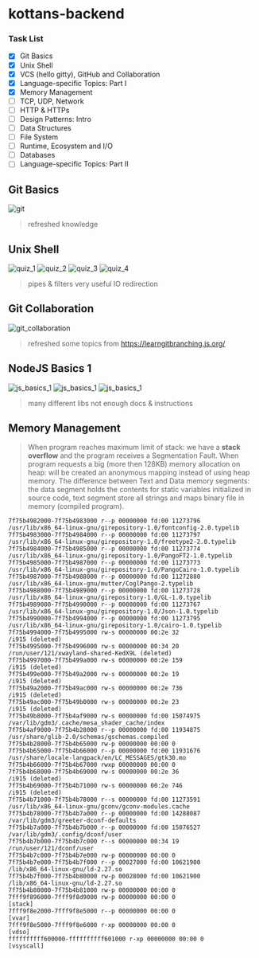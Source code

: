 # kottans-backend

### Task List
- [X] Git Basics
- [X] Unix Shell
- [X] VCS (hello gitty), GitHub and Collaboration
- [X] Language-specific Topics: Part I
- [X] Memory Management
- [ ] TCP, UDP, Network
- [ ] HTTP & HTTPs
- [ ] Design Patterns: Intro
- [ ] Data Structures
- [ ] File System
- [ ] Runtime, Ecosystem and I/O
- [ ] Databases
- [ ] Language-specific Topics: Part II

## Git Basics
![git](git_basics/git.png)
> refreshed knowledge

## Unix Shell
![quiz_1](unix_shell/quiz_1.png)
![quiz_2](unix_shell/quiz_2.png)
![quiz_3](unix_shell/quiz_3.png)
![quiz_4](unix_shell/quiz_4.png)
> pipes & filters very useful
> IO redirection

## Git Collaboration
![git_collaboration](git_collaboration/git_collaboration.png)
> refreshed some topics from https://learngitbranching.js.org/

## NodeJS Basics 1
![js_basics_1](js_basics_1/learnyounode.png)
![js_basics_1](js_basics_1/functional-javascript.png)
![js_basics_1](js_basics_1/stream-adventure.png)
> many different libs
> not enough docs & instructions

## Memory Management
> When program reaches maximum limit of stack: we have a **stack overflow** and the program receives a Segmentation Fault.
> When program requests a big (more then 128KB) memory allocation on heap: will be created an anonymous mapping instead of using heap memory.
> The difference between Text and Data memory segments: the data segment holds the contents for static variables initialized in source code, text segment store all strings and maps binary file in memory (compiled program).

```
7f75b4982000-7f75b4983000 r--p 00000000 fd:00 11273796                   /usr/lib/x86_64-linux-gnu/girepository-1.0/fontconfig-2.0.typelib
7f75b4983000-7f75b4984000 r--p 00000000 fd:00 11273797                   /usr/lib/x86_64-linux-gnu/girepository-1.0/freetype2-2.0.typelib
7f75b4984000-7f75b4985000 r--p 00000000 fd:00 11273774                   /usr/lib/x86_64-linux-gnu/girepository-1.0/PangoFT2-1.0.typelib
7f75b4985000-7f75b4987000 r--p 00000000 fd:00 11273773                   /usr/lib/x86_64-linux-gnu/girepository-1.0/PangoCairo-1.0.typelib
7f75b4987000-7f75b4988000 r--p 00000000 fd:00 11272880                   /usr/lib/x86_64-linux-gnu/mutter/CoglPango-2.typelib
7f75b4988000-7f75b4989000 r--p 00000000 fd:00 11273728                   /usr/lib/x86_64-linux-gnu/girepository-1.0/GL-1.0.typelib
7f75b4989000-7f75b4990000 r--p 00000000 fd:00 11273767                   /usr/lib/x86_64-linux-gnu/girepository-1.0/Json-1.0.typelib
7f75b4990000-7f75b4994000 r--p 00000000 fd:00 11273795                   /usr/lib/x86_64-linux-gnu/girepository-1.0/cairo-1.0.typelib
7f75b4994000-7f75b4995000 rw-s 00000000 00:2e 32                         /i915 (deleted)
7f75b4995000-7f75b4996000 rw-s 00000000 00:34 20                         /run/user/121/xwayland-shared-KedX9L (deleted)
7f75b4997000-7f75b499a000 rw-s 00000000 00:2e 159                        /i915 (deleted)
7f75b499e000-7f75b49a2000 rw-s 00000000 00:2e 19                         /i915 (deleted)
7f75b49a2000-7f75b49ac000 rw-s 00000000 00:2e 736                        /i915 (deleted)
7f75b49ac000-7f75b49b0000 rw-s 00000000 00:2e 23                         /i915 (deleted)
7f75b49b8000-7f75b4af9000 rw-s 00000000 fd:00 15074975                   /var/lib/gdm3/.cache/mesa_shader_cache/index
7f75b4af9000-7f75b4b28000 r--p 00000000 fd:00 11934875                   /usr/share/glib-2.0/schemas/gschemas.compiled
7f75b4b28000-7f75b4b65000 rw-p 00000000 00:00 0 
7f75b4b65000-7f75b4b66000 r--p 00000000 fd:00 11931676                   /usr/share/locale-langpack/en/LC_MESSAGES/gtk30.mo
7f75b4b66000-7f75b4b67000 rwxp 00000000 00:00 0 
7f75b4b68000-7f75b4b69000 rw-s 00000000 00:2e 36                         /i915 (deleted)
7f75b4b69000-7f75b4b71000 rw-s 00000000 00:2e 746                        /i915 (deleted)
7f75b4b71000-7f75b4b78000 r--s 00000000 fd:00 11273591                   /usr/lib/x86_64-linux-gnu/gconv/gconv-modules.cache
7f75b4b78000-7f75b4b7a000 r--p 00000000 fd:00 14288087                   /var/lib/gdm3/greeter-dconf-defaults
7f75b4b7a000-7f75b4b7b000 r--p 00000000 fd:00 15076527                   /var/lib/gdm3/.config/dconf/user
7f75b4b7b000-7f75b4b7c000 r--s 00000000 00:34 19                         /run/user/121/dconf/user
7f75b4b7c000-7f75b4b7e000 rw-p 00000000 00:00 0 
7f75b4b7e000-7f75b4b7f000 r--p 00027000 fd:00 10621900                   /lib/x86_64-linux-gnu/ld-2.27.so
7f75b4b7f000-7f75b4b80000 rw-p 00028000 fd:00 10621900                   /lib/x86_64-linux-gnu/ld-2.27.so
7f75b4b80000-7f75b4b81000 rw-p 00000000 00:00 0 
7fff9f896000-7fff9f8d9000 rw-p 00000000 00:00 0                          [stack]
7fff9f8e2000-7fff9f8e5000 r--p 00000000 00:00 0                          [vvar]
7fff9f8e5000-7fff9f8e6000 r-xp 00000000 00:00 0                          [vdso]
ffffffffff600000-ffffffffff601000 r-xp 00000000 00:00 0                  [vsyscall]
```